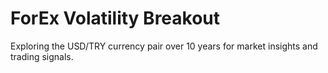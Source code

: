 # ForEx Volatility Breakout

Exploring the USD/TRY currency pair over 10 years for market insights and trading signals.
